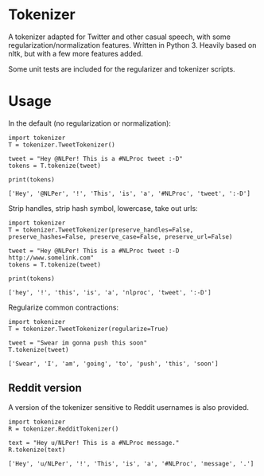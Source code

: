 # Tokenizer

A tokenizer adapted for Twitter and other casual speech, with some regularization/normalization features.
Written in Python 3. Heavily based on nltk, but with a few more features added.

Some unit tests are included for the regularizer and tokenizer scripts.

# Usage

In the default (no regularization or normalization):

```
import tokenizer
T = tokenizer.TweetTokenizer()

tweet = "Hey @NLPer! This is a #NLProc tweet :-D"
tokens = T.tokenize(tweet)

print(tokens)

['Hey', '@NLPer', '!', 'This', 'is', 'a', '#NLProc', 'tweet', ':-D']
```

Strip handles, strip hash symbol, lowercase, take out urls:

```
import tokenizer
T = tokenizer.TweetTokenizer(preserve_handles=False, preserve_hashes=False, preserve_case=False, preserve_url=False)

tweet = "Hey @NLPer! This is a #NLProc tweet :-D http://www.somelink.com"
tokens = T.tokenize(tweet)

print(tokens)

['hey', '!', 'this', 'is', 'a', 'nlproc', 'tweet', ':-D']
```

Regularize common contractions:

```
import tokenizer
T = tokenizer.TweetTokenizer(regularize=True)

tweet = "Swear im gonna push this soon"
T.tokenize(tweet)

['Swear', 'I', 'am', 'going', 'to', 'push', 'this', 'soon']
```

## Reddit version

A version of the tokenizer sensitive to Reddit usernames is also provided.

```
import tokenizer
R = tokenizer.RedditTokenizer()

text = "Hey u/NLPer! This is a #NLProc message."
R.tokenize(text)

['Hey', 'u/NLPer', '!', 'This', 'is', 'a', '#NLProc', 'message', '.']
```


